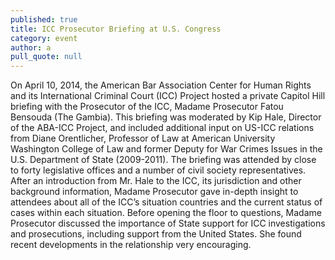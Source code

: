 ```yaml
---
published: true
title: ICC Prosecutor Briefing at U.S. Congress
category: event
author: a
pull_quote: null
---
```



On April 10, 2014, the American Bar Association Center for Human Rights and its International Criminal Court (ICC) Project hosted a private Capitol Hill briefing with the Prosecutor of the ICC, Madame Prosecutor Fatou Bensouda (The Gambia). This briefing was moderated by Kip Hale, Director of the ABA-ICC Project, and included additional input on US-ICC relations from Diane Orentlicher, Professor of Law at American University Washington College of Law and former Deputy for War Crimes Issues in the U.S. Department of State (2009-2011). The briefing was attended by close to forty legislative offices and a number of civil society representatives. After an introduction from Mr. Hale to the ICC, its jurisdiction and other background information, Madame Prosecutor gave in-depth insight to attendees about all of the ICC’s situation countries and the current status of cases within each situation. Before opening the floor to questions, Madame Prosecutor discussed the importance of State support for ICC investigations and prosecutions, including support from the United States. She found recent developments in the relationship very encouraging.